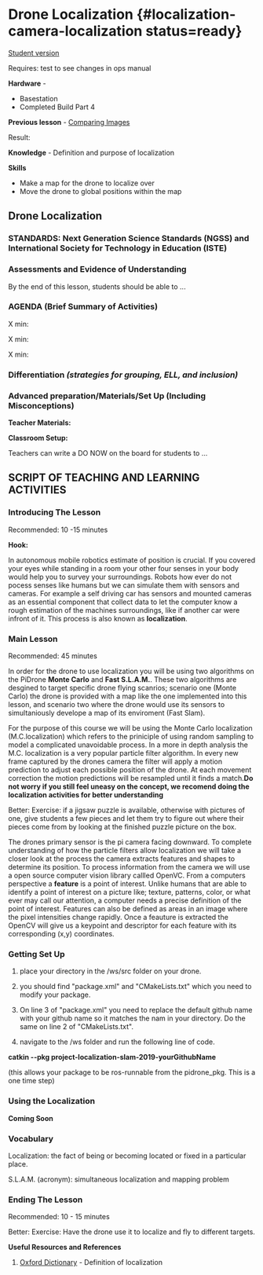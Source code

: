 # Drone Localization {#localization-camera-localization status=ready}

[Student version](+duckiesky_high_school_student#localization-camera-localization)


<div class='requirements' markdown='1'>


Requires: test to see changes in ops manual 

**Hardware** -    

- Basestation
- Completed Build Part 4 

**Previous lesson** - [Comparing Images](#localization-camera-images)


Result: 

**Knowledge** - Definition and purpose of localization


**Skills**

- Make a map for the drone to localize over
- Move the drone to global positions within the map


</div>

## Drone Localization

### STANDARDS: Next Generation Science Standards (NGSS) and International Society for Technology in Education (ISTE)



### Assessments and Evidence of Understanding

By the end of this lesson, students should be able to ...

### AGENDA (Brief Summary of Activities)

X min: <!--insert time slot 1 (add or delete these as needed)-->

X min: <!--insert time slot 2 (add or delete these as needed)-->

X min: <!--insert time slot 3 (add or delete these as needed)-->

### Differentiation _(strategies for grouping, ELL, and inclusion)_


### Advanced preparation/Materials/Set Up (Including Misconceptions)

**Teacher Materials:**

**Classroom Setup:**

Teachers can write a DO NOW on the board for students to ...

## SCRIPT OF TEACHING AND LEARNING ACTIVITIES


### Introducing The Lesson

Recommended: 10 -15 minutes

**Hook:**

In autonomous mobile robotics estimate of position is crucial. If you covered your eyes while standing in a room your other four senses in your body would help you to survey your surroundings. Robots how ever do not pocess senses like humans but we can simulate them with sensors and cameras. For example a self driving car has sensors and mounted cameras as an essential component that collect data to let the computer know a rough estimation of the machines surroundings, like if another car were infront of it. This process is also known as **localization**.

### Main Lesson

Recommended: 45 minutes

In order for the drone to use localization you will be using two algorithms on the PiDrone **Monte Carlo** and **Fast S.L.A.M.**. These two algorithms are desgined to target specific drone flying scanrios; scenario one (Monte Carlo) the drone is provided with a map like the one implemented into this lesson, and scenario two where the drone would use its sensors to simultaniously develope a map of its enviroment (Fast Slam). 

For the purpose of this course we will be using the Monte Carlo localization (M.C.localization) which refers to the priniciple of using random sampling to model a complicated unavoidable process. In a more in depth analysis the M.C. localization is a very popular particle filter algorithm. In every new frame captured by the drones camera the filter will apply a motion prediction to adjust each possible position of the drone. At each movement correction the motion predictions will be resampled until it finds a match.**Do not worry if you still feel uneasy on the concept, we recomend doing the localization activities for better understanding**

Better: Exercise: if a jigsaw puzzle is available, otherwise with pictures of one, give students a few pieces and let them try to figure out where their pieces come from by looking at the finished puzzle picture on the box.

The drones primary sensor is the pi camera facing downward. To complete understanding of how the particle filters allow localization we will take a closer look at the process the camera extracts features and shapes to determine its position. To process information from the camera we will use a open source computer vision library callled OpenVC. From a computers perspective a **feature** is a point of interest. Unlike humans that are able to identify a point of interest on a picture like; texture, patterns, color, or what ever may call our attention, a computer needs a precise definition of the point of interest. Features can also be defined as areas in an image where the pixel intensities change rapidly. Once a feauture is extracted the OpenCV will give us a keypoint and descriptor for each feature with its corresponding (x,y) coordinates.

### Getting Set Up 

1. place your directory in the /ws/src folder on your drone.

2. you should find "package.xml" and "CMakeLists.txt" which you need to modify your package. 

3. On line 3 of "package.xml" you need to replace the default github name with your github name so it matches the nam in your directory. Do the same on line 2 of "CMakeLists.txt".

4. navigate to the /ws folder and run the following line of code.

**catkin --pkg project-localization-slam-2019-yourGithubName**

(this allows your package to be ros-runnable from the pidrone_pkg. This is a one time step) 

### Using the Localization 

**Coming Soon**

### Vocabulary  

Localization: the fact of being or becoming located or fixed in a particular place.

S.L.A.M. (acronym): simultaneous localization and mapping problem



### Ending The Lesson

Recommended: 10 - 15 minutes


Better: Exercise: Have the drone use it to localize and fly to different targets.


**Useful Resources and References**


1. [Oxford Dictionary](https://onlinelibrary.wiley.com/doi/full/10.1002/047134608X.W8318) - Definition of localization

